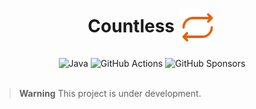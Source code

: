 <h1 align="center">
    Countless
    <img
        src=".github/repeat.svg"
        alt=""
        width="60"
        height="60"
        align="center"
    />
</h1>

<div align="center">
    <img
        src="https://img.shields.io/badge/java-%23ED8B00.svg?style=for-the-badge&logo=openjdk&logoColor=white"
        alt="Java"
    />
    <img
        src="https://img.shields.io/badge/spring-%236DB33F.svg?style=for-the-badge&logo=spring&logoColor=white"
        alt="GitHub Actions"
    />
    <img
        src="https://img.shields.io/badge/sponsor-30363D?style=for-the-badge&logo=GitHub-Sponsors&logoColor=#EA4AAA"
        alt="GitHub Sponsors"
    />
</div>

<br>

> **Warning** This project is under development.